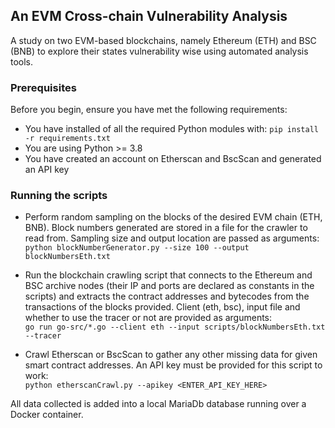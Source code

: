 ## An EVM Cross-chain Vulnerability Analysis

A study on two EVM-based blockchains, namely Ethereum (ETH) and BSC (BNB) to explore their 
states vulnerability wise using automated analysis tools. 

### Prerequisites

Before you begin, ensure you have met the following requirements:

* You have installed of all the required Python modules with:  `pip install -r requirements.txt`
* You are using Python >= 3.8
* You have created an account on Etherscan and BscScan and generated an API key

### Running the scripts

* Perform random sampling on the blocks of the desired EVM chain (ETH, BNB). Block numbers
generated are stored in a file for the crawler to read from. Sampling size and output location are
passed as arguments: <br>
`python blockNumberGenerator.py --size 100 --output blockNumbersEth.txt`


* Run the blockchain crawling script that connects to the Ethereum and BSC archive nodes 
(their IP and ports are declared as constants in the scripts) and extracts the contract addresses
and bytecodes from the transactions of the blocks provided. Client (eth, bsc), input file and
whether to use the tracer or not are provided as arguments: <br>
`go run go-src/*.go --client eth --input scripts/blockNumbersEth.txt --tracer`


* Crawl Etherscan or BscScan to gather any other missing data for given smart contract addresses.
An API key must be provided for this script to work: <br>
`python etherscanCrawl.py --apikey <ENTER_API_KEY_HERE>`

All data collected is added into a local MariaDb database running over a Docker container.